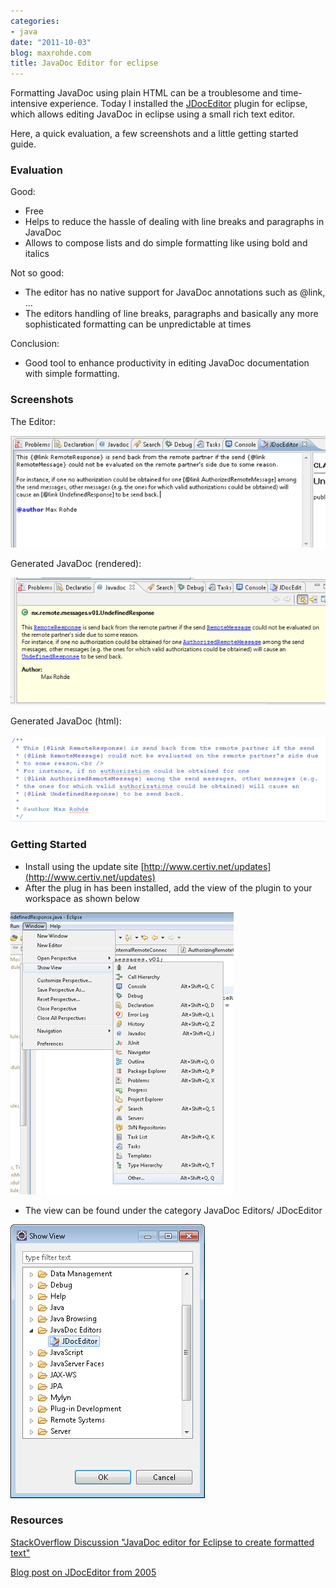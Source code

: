 ```yaml
---
categories:
- java
date: "2011-10-03"
blog: maxrohde.com
title: JavaDoc Editor for eclipse
---
```


Formatting JavaDoc using plain HTML can be a troublesome and time-intensive experience. Today I installed the [JDocEditor](http://www.certiv.net/projects/jdoceditor.html) plugin for eclipse, which allows editing JavaDoc in eclipse using a small rich text editor.

Here, a quick evaluation, a few screenshots and a little getting started guide.

### Evaluation

Good:

- Free
- Helps to reduce the hassle of dealing with line breaks and paragraphs in JavaDoc
- Allows to compose lists and do simple formatting like using bold and italics

Not so good:

- The editor has no native support for JavaDoc annotations such as @link, …
- The editors handling of line breaks, paragraphs and basically any more sophisticated formatting can be unpredictable at times

Conclusion:

- Good tool to enhance productivity in editing JavaDoc documentation with simple formatting.

### Screenshots

The Editor:

![](images/100311_2207_javadocedit1.png)

Generated JavaDoc (rendered):

![](images/100311_2207_javadocedit2.png)

Generated JavaDoc (html):

![](images/100311_2207_javadocedit3.png)

### Getting Started

- Install using the update site [http://www.certiv.net/updates](http://www.certiv.net/updates)
- After the plug in has been installed, add the view of the plugin to your workspace as shown below

![](images/100311_2207_javadocedit4.png)

- The view can be found under the category JavaDoc Editors/ JDocEditor

![](images/100311_2207_javadocedit5.png)

### Resources

[StackOverflow Discussion "JavaDoc editor for Eclipse to create formatted text"](http://stackoverflow.com/questions/3599111/javadoc-editor-for-eclipse-to-create-formatted-text)

[Blog post on JDocEditor from 2005](http://www.vasanth.in/2005/01/11/eclipse-plugin-jdoceditor/)